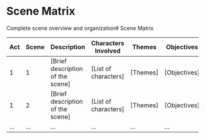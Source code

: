 # Scene Matrix
Complete scene overview and organization# Scene Matrix

| Act | Scene | Description | Characters Involved | Themes | Objectives |
|-----|-------|-------------|----------------------|--------|------------|
| 1   | 1     | [Brief description of the scene] | [List of characters] | [Themes] | [Objectives] |
| 1   | 2     | [Brief description of the scene] | [List of characters] | [Themes] | [Objectives] |
| ... | ...   | ...         | ...                  | ...    | ...        |
